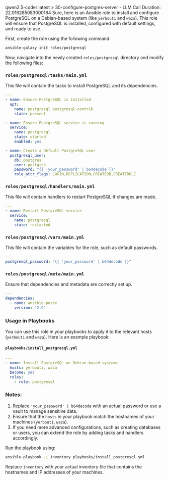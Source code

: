 qwen2.5-coder:latest > 30-configure-postgres-server - LLM Call Duration: 22.016285083000184
Sure, here is an Ansible role to install and configure PostgreSQL on a Debian-based system (like `yerbouti` and `waza`). This role will ensure that PostgreSQL is installed, configured with default settings, and ready to use.

First, create the role using the following command:

```bash
ansible-galaxy init roles/postgresql
```

Now, navigate into the newly created `roles/postgresql` directory and modify the following files:

### `roles/postgresql/tasks/main.yml`
This file will contain the tasks to install PostgreSQL and its dependencies.

```yaml
---
- name: Ensure PostgreSQL is installed
  apt:
    name: postgresql postgresql-contrib
    state: present

- name: Ensure PostgreSQL service is running
  service:
    name: postgresql
    state: started
    enabled: yes

- name: Create a default PostgreSQL user
  postgresql_user:
    db: postgres
    user: postgres
    password: "{{ 'your_password' | b64decode }}"
    role_attr_flags: LOGIN,REPLICATION,CREATEDB,CREATEROLE
```

### `roles/postgresql/handlers/main.yml`
This file will contain handlers to restart PostgreSQL if changes are made.

```yaml
---
- name: Restart PostgreSQL service
  service:
    name: postgresql
    state: restarted
```

### `roles/postgresql/vars/main.yml`
This file will contain the variables for the role, such as default passwords.

```yaml
---
postgresql_password: "{{ 'your_password' | b64decode }}"
```

### `roles/postgresql/meta/main.yml`
Ensure that dependencies and metadata are correctly set up.

```yaml
---
dependencies:
  - name: ansible.posix
    version: "2.9"
```

### Usage in Playbooks
You can use this role in your playbooks to apply it to the relevant hosts (`yerbouti` and `waza`). Here is an example playbook:

#### `playbooks/install_postgresql.yml`
```yaml
---
- name: Install PostgreSQL on Debian-based systems
  hosts: yerbouti, waza
  become: yes
  roles:
    - role: postgresql
```

### Notes:
1. Replace `'your_password' | b64decode` with an actual password or use a vault to manage sensitive data.
2. Ensure that the `hosts` in your playbook match the hostnames of your machines (`yerbouti`, `waza`).
3. If you need more advanced configurations, such as creating databases or users, you can extend the role by adding tasks and handlers accordingly.

Run the playbook using:

```bash
ansible-playbook -i inventory playbooks/install_postgresql.yml
```

Replace `inventory` with your actual inventory file that contains the hostnames and IP addresses of your machines.